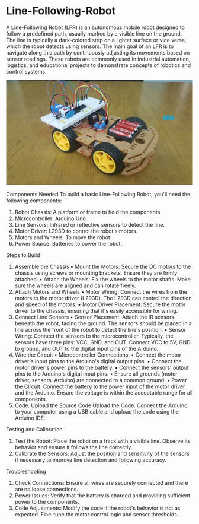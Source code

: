 # Line-Following-Robot
A Line-Following Robot (LFR) is an autonomous mobile robot designed to follow a predefined path, usually marked by a visible line on the ground. The line is typically a dark-colored strip on a lighter surface or vice versa, which the robot detects using sensors. The main goal of an LFR is to navigate along this path by continuously adjusting its movements based on sensor readings. These robots are commonly used in industrial automation, logistics, and educational projects to demonstrate concepts of robotics and control systems.

![Line-Following Robot](https://github.com/aryan17-coder/Line-Following-Robot/blob/main/Line-Follower-Robot.jpg)


Components Needed
To build a basic Line-Following Robot, you'll need the following components:

1. Robot Chassis: A platform or frame to hold the components.
2. Microcontroller: Arduino Uno.
3. Line Sensors: Infrared or reflective sensors to detect the line.
4. Motor Driver: L293D to control the robot's motors.
5. Motors and Wheels: To move the robot.
6. Power Source: Batteries to power the robot.


Steps to Build
1. Assemble the Chassis
• Mount the Motors: Secure the DC motors to the chassis using screws or mounting brackets. Ensure they are firmly attached.
• Attach the Wheels: Fix the wheels to the motor shafts. Make sure the wheels are aligned and can rotate freely.
2. Attach Motors and Wheels
• Motor Wiring: Connect the wires from the motors to the motor driver (L293D). The L293D can control the direction and speed of the motors.
• Motor Driver Placement: Secure the motor driver to the chassis, ensuring that it's easily accessible for wiring.
3. Connect Line Sensors
• Sensor Placement: Attach the IR sensors beneath the robot, facing the ground. The sensors should be placed in a line across the front of the robot to detect the line's position.
• Sensor Wiring: Connect the sensors to the microcontroller. Typically, the sensors have three pins: VCC, GND, and OUT. Connect VCC to 5V, GND to ground, and OUT to the digital input pins of the Arduino.
4. Wire the Circuit
• Microcontroller Connections:
    • Connect the motor driver's input pins to the Arduino's digital output pins.
    • Connect the motor driver's power pins to the battery.
    • Connect the sensors' output pins to the Arduino's digital input pins.
    • Ensure all grounds (motor driver, sensors, Arduino) are connected to a common ground.
• Power the Circuit: Connect the battery to the power input of the motor driver and the Arduino. Ensure the voltage is within the acceptable range for all components.
5. Code: Upload the Source Code
Upload the Code: Connect the Arduino to your computer using a USB cable and upload the code using the Arduino IDE.


Testing and Calibration

1. Test the Robot: Place the robot on a track with a visible line. Observe its behavior and ensure it follows the line correctly.
2. Calibrate the Sensors: Adjust the position and sensitivity of the sensors if necessary to improve line detection and following accuracy.


Troubleshooting

1. Check Connections: Ensure all wires are securely connected and there are no loose connections.
2. Power Issues: Verify that the battery is charged and providing sufficient power to the components.
3. Code Adjustments: Modify the code if the robot's behavior is not as expected. Fine-tune the motor control logic and sensor thresholds.
